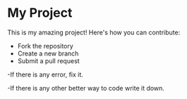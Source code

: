 # My Project
This is my amazing project! Here's how you can contribute:


- Fork the repository
- Create a new branch
- Submit a pull request


-If there is any error, fix it.

-If there is any other better way to code write it down.  
  
